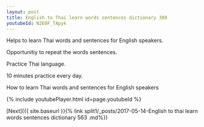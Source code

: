 ```yaml
---
layout: post
title: English to Thai learn words sentences dictionary 388 
youtubeId: N2E0F_TApyk
---
```

 
 
Helps to learn Thai words and sentences for English speakers.

Opportunitiy to repeat the words sentences. 

Practice Thai language. 
 
10 minutes practice every day. 
 
How to learn Thai words and sentences for English speakers 
 
{% include youtubePlayer.html id=page.youtubeId %}
 
 
[Next]({{ site.baseurl }}{% link  split1/_posts/2017-05-14-English to thai learn words sentences dictionary 563 .md%})
 
